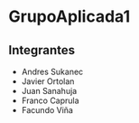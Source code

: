 # GrupoAplicada1

## Integrantes
- Andres Sukanec
- Javier Ortolan
- Juan Sanahuja
- Franco Caprula
- Facundo Viña
